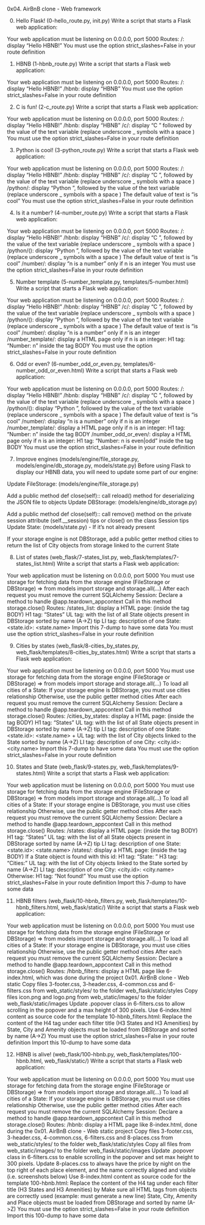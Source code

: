 0x04. AirBnB clone - Web framework

0. Hello Flask! (0-hello_route.py, init.py)
Write a script that starts a Flask web application:

Your web application must be listening on 0.0.0.0, port 5000 Routes: /: display “Hello HBNB!” You must use the option strict_slashes=False in your route definition

1. HBNB (1-hbnb_route.py)
Write a script that starts a Flask web application:

Your web application must be listening on 0.0.0.0, port 5000 Routes: /: display “Hello HBNB!” /hbnb: display “HBNB” You must use the option strict_slashes=False in your route definition

2. C is fun! (2-c_route.py)
Write a script that starts a Flask web application:

Your web application must be listening on 0.0.0.0, port 5000 Routes: /: display “Hello HBNB!” /hbnb: display “HBNB” /c/: display “C ” followed by the value of the text variable (replace underscore _ symbols with a space ) You must use the option strict_slashes=False in your route definition

3. Python is cool! (3-python_route.py)
Write a script that starts a Flask web application:

Your web application must be listening on 0.0.0.0, port 5000 Routes: /: display “Hello HBNB!” /hbnb: display “HBNB” /c/: display “C ”, followed by the value of the text variable (replace underscore _ symbols with a space ) /python/: display “Python ”, followed by the value of the text variable (replace underscore _ symbols with a space ) The default value of text is “is cool” You must use the option strict_slashes=False in your route definition

4. Is it a number? (4-number_route.py)
Write a script that starts a Flask web application:

Your web application must be listening on 0.0.0.0, port 5000 Routes: /: display “Hello HBNB!” /hbnb: display “HBNB” /c/: display “C ”, followed by the value of the text variable (replace underscore _ symbols with a space ) /python/(): display “Python ”, followed by the value of the text variable (replace underscore _ symbols with a space ) The default value of text is “is cool” /number/: display “n is a number” only if n is an integer You must use the option strict_slashes=False in your route definition

5. Number template (5-number_template.py, templates/5-number.html)
Write a script that starts a Flask web application:

Your web application must be listening on 0.0.0.0, port 5000 Routes: /: display “Hello HBNB!” /hbnb: display “HBNB” /c/: display “C ”, followed by the value of the text variable (replace underscore _ symbols with a space ) /python/(): display “Python ”, followed by the value of the text variable (replace underscore _ symbols with a space ) The default value of text is “is cool” /number/: display “n is a number” only if n is an integer /number_template/: display a HTML page only if n is an integer: H1 tag: “Number: n” inside the tag BODY You must use the option strict_slashes=False in your route definition

6. Odd or even? (6-number_odd_or_even.py, templates/6-number_odd_or_even.html)
Write a script that starts a Flask web application:

Your web application must be listening on 0.0.0.0, port 5000 Routes: /: display “Hello HBNB!” /hbnb: display “HBNB” /c/: display “C ”, followed by the value of the text variable (replace underscore _ symbols with a space ) /python/(): display “Python ”, followed by the value of the text variable (replace underscore _ symbols with a space ) The default value of text is “is cool” /number/: display “n is a number” only if n is an integer /number_template/: display a HTML page only if n is an integer: H1 tag: “Number: n” inside the tag BODY /number_odd_or_even/: display a HTML page only if n is an integer: H1 tag: “Number: n is even|odd” inside the tag BODY You must use the option strict_slashes=False in your route definition

7. Improve engines (models/engine/file_storage.py, models/engine/db_storage.py, models/state.py)
Before using Flask to display our HBNB data, you will need to update some part of our engine:

Update FileStorage: (models/engine/file_storage.py)

Add a public method def close(self):: call reload() method for deserializing the JSON file to objects Update DBStorage: (models/engine/db_storage.py)

Add a public method def close(self):: call remove() method on the private session attribute (self.__session) tips or close() on the class Session tips Update State: (models/state.py) - If it’s not already present

If your storage engine is not DBStorage, add a public getter method cities to return the list of City objects from storage linked to the current State

8. List of states (web_flask/7-states_list.py, web_flask/templates/7-states_list.html)
Write a script that starts a Flask web application:

Your web application must be listening on 0.0.0.0, port 5000 You must use storage for fetching data from the storage engine (FileStorage or DBStorage) => from models import storage and storage.all(...) After each request you must remove the current SQLAlchemy Session: Declare a method to handle @app.teardown_appcontext Call in this method storage.close() Routes: /states_list: display a HTML page: (inside the tag BODY) H1 tag: “States” UL tag: with the list of all State objects present in DBStorage sorted by name (A->Z) tip LI tag: description of one State: <state.id>: <state.name> Import this 7-dump to have some data You must use the option strict_slashes=False in your route definition

9. Cities by states (web_flask/8-cities_by_states.py, web_flask/templates/8-cities_by_states.html)
Write a script that starts a Flask web application:

Your web application must be listening on 0.0.0.0, port 5000 You must use storage for fetching data from the storage engine (FileStorage or DBStorage) => from models import storage and storage.all(...) To load all cities of a State: If your storage engine is DBStorage, you must use cities relationship Otherwise, use the public getter method cities After each request you must remove the current SQLAlchemy Session: Declare a method to handle @app.teardown_appcontext Call in this method storage.close() Routes: /cities_by_states: display a HTML page: (inside the tag BODY) H1 tag: “States” UL tag: with the list of all State objects present in DBStorage sorted by name (A->Z) tip LI tag: description of one State: <state.id>: <state.name> + UL tag: with the list of City objects linked to the State sorted by name (A->Z) LI tag: description of one City: <city.id>: <city.name> Import this 7-dump to have some data You must use the option strict_slashes=False in your route definition

10. States and State (web_flask/9-states.py, web_flask/templates/9-states.html)
Write a script that starts a Flask web application:

Your web application must be listening on 0.0.0.0, port 5000 You must use storage for fetching data from the storage engine (FileStorage or DBStorage) => from models import storage and storage.all(...) To load all cities of a State: If your storage engine is DBStorage, you must use cities relationship Otherwise, use the public getter method cities After each request you must remove the current SQLAlchemy Session: Declare a method to handle @app.teardown_appcontext Call in this method storage.close() Routes: /states: display a HTML page: (inside the tag BODY) H1 tag: “States” UL tag: with the list of all State objects present in DBStorage sorted by name (A->Z) tip LI tag: description of one State: <state.id>: <state.name> /states/: display a HTML page: (inside the tag BODY) If a State object is found with this id: H1 tag: “State: ” H3 tag: “Cities:” UL tag: with the list of City objects linked to the State sorted by name (A->Z) LI tag: description of one City: <city.id>: <city.name> Otherwise: H1 tag: “Not found!” You must use the option strict_slashes=False in your route definition Import this 7-dump to have some data

11. HBNB filters (web_flask/10-hbnb_filters.py, web_flask/templates/10-hbnb_filters.html, web_flask/static/)
Write a script that starts a Flask web application:

Your web application must be listening on 0.0.0.0, port 5000 You must use storage for fetching data from the storage engine (FileStorage or DBStorage) => from models import storage and storage.all(...) To load all cities of a State: If your storage engine is DBStorage, you must use cities relationship Otherwise, use the public getter method cities After each request you must remove the current SQLAlchemy Session: Declare a method to handle @app.teardown_appcontext Call in this method storage.close() Routes: /hbnb_filters: display a HTML page like 6-index.html, which was done during the project 0x01. AirBnB clone - Web static Copy files 3-footer.css, 3-header.css, 4-common.css and 6-filters.css from web_static/styles/ to the folder web_flask/static/styles Copy files icon.png and logo.png from web_static/images/ to the folder web_flask/static/images Update .popover class in 6-filters.css to allow scrolling in the popover and a max height of 300 pixels. Use 6-index.html content as source code for the template 10-hbnb_filters.html: Replace the content of the H4 tag under each filter title (H3 States and H3 Amenities) by   State, City and Amenity objects must be loaded from DBStorage and sorted by name (A->Z) You must use the option strict_slashes=False in your route definition Import this 10-dump to have some data

12. HBNB is alive! (web_flask/100-hbnb.py, web_flask/templates/100-hbnb.html, web_flask/static/)
Write a script that starts a Flask web application:

Your web application must be listening on 0.0.0.0, port 5000 You must use storage for fetching data from the storage engine (FileStorage or DBStorage) => from models import storage and storage.all(...) To load all cities of a State: If your storage engine is DBStorage, you must use cities relationship Otherwise, use the public getter method cities After each request you must remove the current SQLAlchemy Session: Declare a method to handle @app.teardown_appcontext Call in this method storage.close() Routes: /hbnb: display a HTML page like 8-index.html, done during the 0x01. AirBnB clone - Web static project Copy files 3-footer.css, 3-header.css, 4-common.css, 6-filters.css and 8-places.css from web_static/styles/ to the folder web_flask/static/styles Copy all files from web_static/images/ to the folder web_flask/static/images Update .popover class in 6-filters.css to enable scrolling in the popover and set max height to 300 pixels. Update 8-places.css to always have the price by night on the top right of each place element, and the name correctly aligned and visible (i.e. screenshots below) Use 8-index.html content as source code for the template 100-hbnb.html: Replace the content of the H4 tag under each filter title (H3 States and H3 Amenities) by   Make sure all HTML tags from objects are correctly used (example:
must generate a new line) State, City, Amenity and Place objects must be loaded from DBStorage and sorted by name (A->Z) You must use the option strict_slashes=False in your route definition Import this 100-dump to have some data
